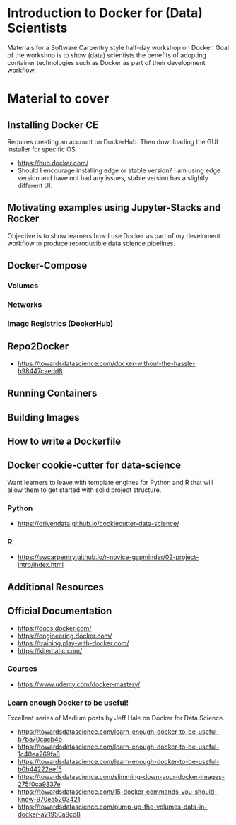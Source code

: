# Introduction to Docker for (Data) Scientists

Materials for a Software Carpentry style half-day workshop on Docker. Goal of the workshop is to show (data) scientists the benefits of adopting container technologies such as Docker as part of their development workflow.

# Material to cover

## Installing Docker CE

Requires creating an account on DockerHub. Then downloading the GUI installer for specific OS. 

* https://hub.docker.com/
* Should I encourage installing edge or stable version? I am using edge version and have not had any issues, stable version has a slightly different UI.

## Motivating examples using Jupyter-Stacks and Rocker
Objective is to show learners how I use Docker as part of my develoment workflow to produce reproducible data science pipelines.

## Docker-Compose

### Volumes

### Networks

### Image Registries (DockerHub)

## Repo2Docker
* https://towardsdatascience.com/docker-without-the-hassle-b98447caedd8

## Running Containers

## Building Images

## How to write a Dockerfile

## Docker cookie-cutter for data-science

Want learners to leave with template engines for Python and R that will allow them to get started with solid project structure.

### Python
* https://drivendata.github.io/cookiecutter-data-science/

### R

* https://swcarpentry.github.io/r-novice-gapminder/02-project-intro/index.html

## Additional Resources

## Official Documentation
* https://docs.docker.com/
* https://engineering.docker.com/
* https://training.play-with-docker.com/
* https://kitematic.com/

### Courses
* https://www.udemy.com/docker-mastery/

### Learn enough Docker to be useful!

Excellent series of Medium posts by Jeff Hale on Docker for Data Science.

* https://towardsdatascience.com/learn-enough-docker-to-be-useful-b7ba70caeb4b
* https://towardsdatascience.com/learn-enough-docker-to-be-useful-1c40ea269fa8
* https://towardsdatascience.com/learn-enough-docker-to-be-useful-b0b44222eef5
* https://towardsdatascience.com/slimming-down-your-docker-images-275f0ca9337e
* https://towardsdatascience.com/15-docker-commands-you-should-know-970ea5203421
* https://towardsdatascience.com/pump-up-the-volumes-data-in-docker-a21950a8cd8
